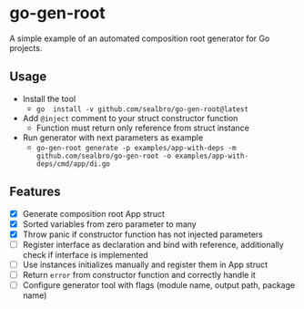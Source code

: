# go-gen-root

A simple example of an automated composition root generator for Go projects.

## Usage

- Install the tool
  - `go  install -v github.com/sealbro/go-gen-root@latest`
- Add `@inject` comment to your struct constructor function
  - Function must return only reference from struct instance
- Run generator with next parameters as example
  - `go-gen-root generate -p examples/app-with-deps -m github.com/sealbro/go-gen-root -o examples/app-with-deps/cmd/app/di.go`

## Features

- [x] Generate composition root App struct
- [x] Sorted variables from zero parameter to many
- [x] Throw panic if constructor function has not injected parameters
- [ ] Register interface as declaration and bind with reference, additionally check if interface is implemented
- [ ] Use instances initializes manually and register them in App struct
- [ ] Return `error` from constructor function and correctly handle it
- [ ] Configure generator tool with flags (module name, output path, package name)